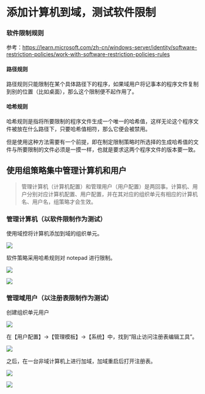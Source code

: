 # 添加计算机到域，测试软件限制

### 软件限制规则

参考：https://learn.microsoft.com/zh-cn/windows-server/identity/software-restriction-policies/work-with-software-restriction-policies-rules

#### 路径规则

路径规则只能限制在某个具体路径下的程序，如果域用户将记事本的程序文件复制到别的位置（比如桌面），那么这个限制便不起作用了。

#### 哈希规则

哈希规则是指将所要限制的程序文件生成一个唯一的哈希值，这样无论这个程序文件被放在什么路径下，只要哈希值相符，那么它便会被禁用。

但是使用这种方法需要有一个前提，即在制定限制策略时所选择的生成哈希值的文件与所要限制的文件必须是一摸一样，也就是要求这两个程序文件的版本要一致。


## 使用组策略集中管理计算机和用户

> 管理计算机（计算机配置）和管理用户（用户配置）是两回事。计算机、用户分别对应计算机配置、用户配置，并在其对应的组织单元有相应的计算机名、用户名，组策略才会生效。


### 管理计算机（以软件限制作为测试）

使用域控将计算机添加到域的组织单元。

![ ](https://s2.loli.net/2024/10/06/lbp4uD1dw9qyMFW.png)

软件策略采用哈希规则对 notepad 进行限制。

![ ](https://s2.loli.net/2024/10/06/bCjcYqz597Vfpre.png)

![ ](https://s2.loli.net/2024/10/06/GgdBKbki4O9otUw.png)


### 管理域用户（以注册表限制作为测试）

创建组织单元用户

![ ](https://s2.loli.net/2024/10/06/HX2J65w8nL7FE4G.png)

在【用户配置】->【管理模板】->【系统】中，找到“阻止访问注册表编辑工具”。

![ ](https://s2.loli.net/2024/10/06/LR5OwVqbn9rUCIt.png)

之后，在一台非域计算机上进行加域，加域重启后打开注册表。

![ ](https://s2.loli.net/2024/10/06/8dRi5aWgrtQAm39.png)

![ ](https://s2.loli.net/2024/10/06/uL7p3FA6Erei85m.png)

